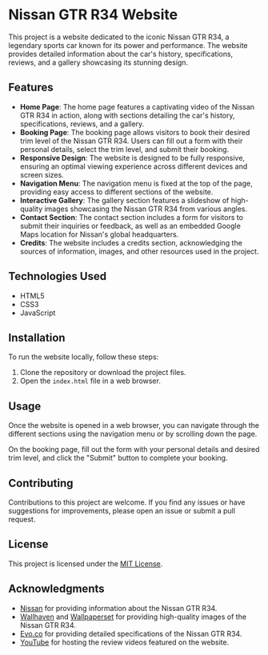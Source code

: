 # Nissan GTR R34 Website

This project is a website dedicated to the iconic Nissan GTR R34, a legendary sports car known for its power and performance. The website provides detailed information about the car's history, specifications, reviews, and a gallery showcasing its stunning design.

## Features

- **Home Page**: The home page features a captivating video of the Nissan GTR R34 in action, along with sections detailing the car's history, specifications, reviews, and a gallery.
- **Booking Page**: The booking page allows visitors to book their desired trim level of the Nissan GTR R34. Users can fill out a form with their personal details, select the trim level, and submit their booking.
- **Responsive Design**: The website is designed to be fully responsive, ensuring an optimal viewing experience across different devices and screen sizes.
- **Navigation Menu**: The navigation menu is fixed at the top of the page, providing easy access to different sections of the website.
- **Interactive Gallery**: The gallery section features a slideshow of high-quality images showcasing the Nissan GTR R34 from various angles.
- **Contact Section**: The contact section includes a form for visitors to submit their inquiries or feedback, as well as an embedded Google Maps location for Nissan's global headquarters.
- **Credits**: The website includes a credits section, acknowledging the sources of information, images, and other resources used in the project.

## Technologies Used

- HTML5
- CSS3
- JavaScript

## Installation

To run the website locally, follow these steps:

1. Clone the repository or download the project files.
2. Open the `index.html` file in a web browser.

## Usage

Once the website is opened in a web browser, you can navigate through the different sections using the navigation menu or by scrolling down the page.

On the booking page, fill out the form with your personal details and desired trim level, and click the "Submit" button to complete your booking.

## Contributing

Contributions to this project are welcome. If you find any issues or have suggestions for improvements, please open an issue or submit a pull request.

## License

This project is licensed under the [MIT License](LICENSE).

## Acknowledgments

- [Nissan](https://www.nissan-global.com/) for providing information about the Nissan GTR R34.
- [Wallhaven](https://wallhaven.cc/) and [Wallpaperset](https://wallpaperset.com/) for providing high-quality images of the Nissan GTR R34.
- [Evo.co](https://www.evo.co.uk/) for providing detailed specifications of the Nissan GTR R34.
- [YouTube](https://www.youtube.com/) for hosting the review videos featured on the website.
